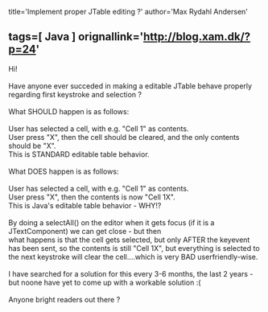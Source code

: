 title='Implement proper JTable editing ?'
author='Max Rydahl Andersen'

tags=[ Java ]
orignallink='http://blog.xam.dk/?p=24'
---
<div><p>Hi!<br><br>
Have anyone ever succeded in making a editable JTable behave properly regarding first keystroke and selection ?<br><br>
What SHOULD happen is as follows:<br><br>
User has selected a cell, with e.g. "Cell 1" as contents.<br>
User press "X", then the cell should be cleared, and the only contents should be "X".<br>
This is STANDARD editable table behavior.<br><br>
What DOES happen is as follows:<br><br>
User has selected a cell, with e.g. "Cell 1" as contents.<br>
User press "X", then the contents is now "Cell 1X".<br>
This is Java's editable table behavior - WHY!? <br><br>
By doing a selectAll() on the editor when it gets focus (if it is a JTextComponent) we can get close - but then<br>
what happens is that the cell gets selected, but only AFTER the keyevent has been sent, so the contents is still "Cell 1X", but everything is selected to the next keystroke will clear the cell....which is very BAD userfriendly-wise.<br><br>
I have searched for a solution for this every 3-6 months, the last 2 years - but noone have yet to come up with a workable solution :(<br><br>
Anyone bright readers out there ?</p></div>
